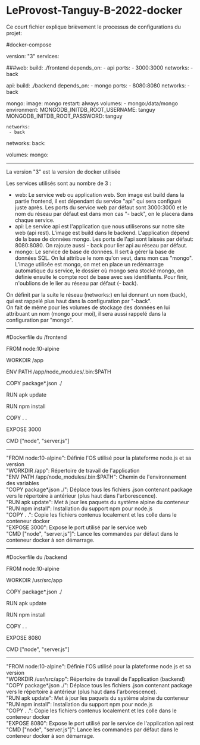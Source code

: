 # LeProvost-Tanguy-B-2022-docker



Ce court fichier explique brièvement le processus de configurations du projet: 



#docker-compose


version: "3"
services:


  ###web:
    build: ./frontend
    depends_on:
      - api
    ports:
      - 3000:3000
    networks:
      - back


  api:
    build: ./backend
    depends_on:
      - mongo
    ports:
      - 8080:8080
    networks: 
      - back


  mongo:
    image: mongo
    restart: always
    volumes: 
      - mongo:/data/mongo
    environment: 
      MONGODB_INITDB_ROOT_USERNAME: tanguy
      MONGODB_INITDB_ROOT_PASSWORD: tanguy

    networks: 
     - back

networks:
  back:

volumes: 
  mongo:


---------------------------------------------------------------------------------------------------------------------------------------------------------------------


La version "3" est la version de docker utilisée

Les services utilisés sont au nombre de 3 : 

* web: Le service web ou application web. Son image est build dans la partie frontend, il est dépendant du service "api" qui sera configuré juste après. Les ports du service web par défaut sont 3000:3000 et le nom du réseau par défaut est dans mon cas "- back", on le placera dans chaque service.
* api: Le service api est l'application que nous utiliserons sur notre site web (api rest). L'image est build dans le backend. L'application dépend de la base de données mongo. Les ports de l'api sont laissés par défaut: 8080:8080. On rajoute aussi - back pour lier api au réseau par défaut.
* mongo: Le service de base de données. Il sert à gérer la base de données SQL. On lui attribue le nom qu'on veut, dans mon cas "mongo". L'image utilisée est mongo, on met en place un redémarrage automatique du service, le dossier où mongo sera stocké mongo, on définie ensuite le compte root de base avec ses identifiants. Pour finir, n'oublions de le lier au réseau par défaut (- back).

On définit par la suite le réseau (networks:) en lui donnant un nom (back), qui est rappelé plus haut dans la configuration par "-back".  
On fait de même pour les volumes de stockage des données en lui attribuant un nom (mongo pour moi), il sera aussi rappelé dans la configuration par "mongo".  


---------------------------------------------------------------------------------------------------------------------------------------------------------------------


#Dockerfile du /frontend


FROM node:10-alpine

WORKDIR /app

ENV PATH /app/node_modules/.bin:$PATH

COPY package*.json ./

RUN apk update

RUN npm install

COPY . .

EXPOSE 3000

CMD ["node", "server.js"]

---------------------------------------------------------------------------------------------------------------------------------------------------------------------


"FROM node:10-alpine": Définie l'OS utilisé pour la plateforme node.js et sa version  
"WORKDIR /app": Répertoire de travail de l'application  
"ENV PATH /app/node_modules/.bin:$PATH": Chemin de l'environnement des variables  
"COPY package*.json ./": Déplace tous les fichiers .json contenant package vers le répertoire à antérieur (plus haut dans l'arborescence).  
"RUN apk update": Met à jour les paquets du système alpine du conteneur  
"RUN npm install": Installation du support npm pour node.js  
"COPY . .": Copie les fichiers contenus localement et les colle dans le conteneur docker  
"EXPOSE 3000": Expose le port utilisé par le service web  
"CMD ["node", "server.js"]": Lance les commandes par défaut dans le conteneur docker à son démarrage.  


---------------------------------------------------------------------------------------------------------------------------------------------------------------------


#Dockerfile du /backend


FROM node:10-alpine

WORKDIR /usr/src/app

COPY package*.json ./

RUN apk update

RUN npm install

COPY . .

EXPOSE 8080

CMD ["node", "server.js"]


---------------------------------------------------------------------------------------------------------------------------------------------------------------------


"FROM node:10-alpine": Définie l'OS utilisé pour la plateforme node.js et sa version  
"WORKDIR /usr/src/app": Répertoire de travail de l'application (backend)  
"COPY package*.json ./": Déplace tous les fichiers .json contenant package vers le répertoire à antérieur (plus haut dans l'arborescence).  
"RUN apk update": Met à jour les paquets du système alpine du conteneur  
"RUN npm install": Installation du support npm pour node.js  
"COPY . .": Copie les fichiers contenus localement et les colle dans le conteneur docker  
"EXPOSE 8080": Expose le port utilisé par le service de l'application api rest  
"CMD ["node", "server.js"]": Lance les commandes par défaut dans le conteneur docker à son démarrage.  
